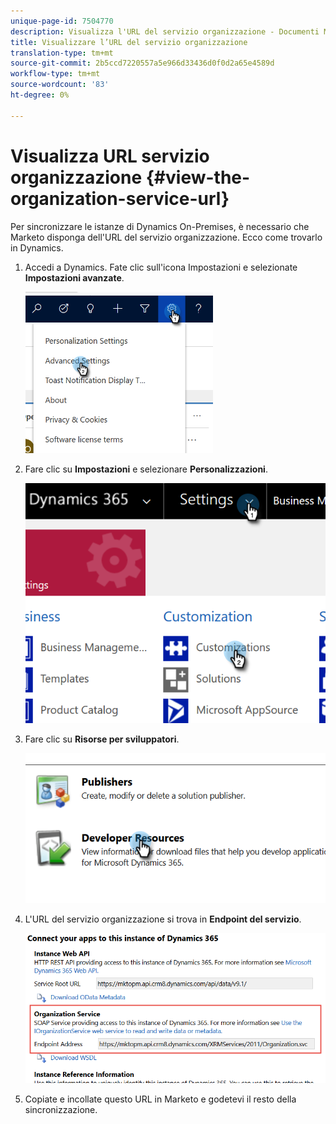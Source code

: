 ```yaml
---
unique-page-id: 7504770
description: Visualizza l'URL del servizio organizzazione - Documenti Marketo - Documentazione prodotto
title: Visualizzare l’URL del servizio organizzazione
translation-type: tm+mt
source-git-commit: 2b5ccd7220557a5e966d33436d0f0d2a65e4589d
workflow-type: tm+mt
source-wordcount: '83'
ht-degree: 0%

---
```



# Visualizza URL servizio organizzazione {#view-the-organization-service-url}

Per sincronizzare le istanze di Dynamics On-Premises, è necessario che Marketo disponga dell&#39;URL del servizio organizzazione. Ecco come trovarlo in Dynamics.

1. Accedi a Dynamics. Fate clic sull&#39;icona Impostazioni e selezionate **Impostazioni avanzate**.

   ![](assets/one.png)

1. Fare clic su **Impostazioni** e selezionare **Personalizzazioni**.

   ![](assets/two.png)

1. Fare clic su **Risorse per sviluppatori**.

   ![](assets/three.png)

1. L&#39;URL del servizio organizzazione si trova in **Endpoint del servizio**.

   ![](assets/four.png)

1. Copiate e incollate questo URL in Marketo e godetevi il resto della sincronizzazione.
